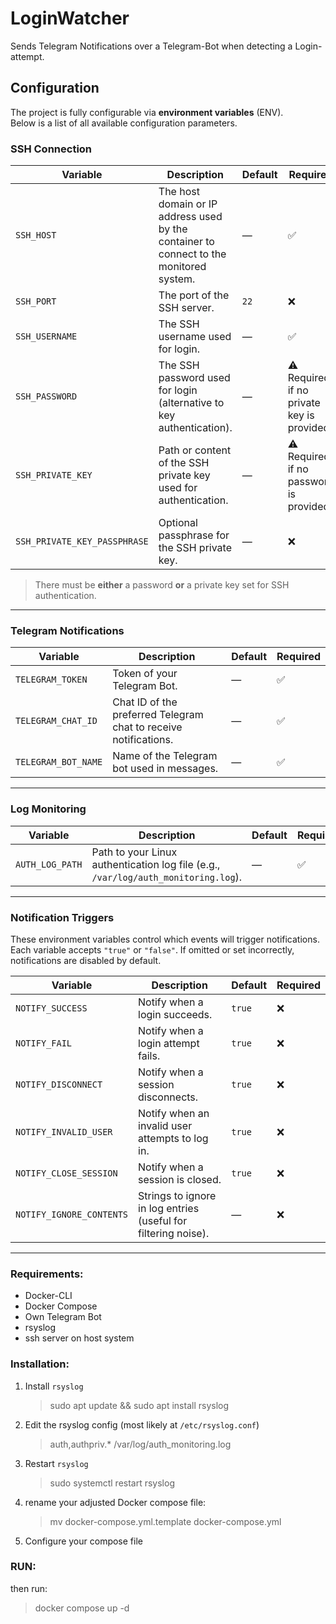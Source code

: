 # LoginWatcher

Sends Telegram Notifications over a Telegram-Bot when detecting a Login-attempt.

## Configuration

The project is fully configurable via **environment variables** (ENV).  
Below is a list of all available configuration parameters.


### SSH Connection

| Variable                     | Description                                                                             | Default | Required                                  |
|------------------------------|-----------------------------------------------------------------------------------------|---------|-------------------------------------------|
| `SSH_HOST`                   | The host domain or IP address used by the container to connect to the monitored system. | —       | ✅                                         |
| `SSH_PORT`                   | The port of the SSH server.                                                             | `22`    | ❌                                         |
| `SSH_USERNAME`               | The SSH username used for login.                                                        | —       | ✅                                         |
| `SSH_PASSWORD`               | The SSH password used for login (alternative to key authentication).                    | —       | ⚠️ Required if no private key is provided |
| `SSH_PRIVATE_KEY`            | Path or content of the SSH private key used for authentication.                         | —       | ⚠️ Required if no password is provided    |
| `SSH_PRIVATE_KEY_PASSPHRASE` | Optional passphrase for the SSH private key.                                            | —       | ❌                                         |

> There must be **either** a password **or** a private key set for SSH authentication.

---

### Telegram Notifications

| Variable            | Description                                                      | Default | Required |
|---------------------|------------------------------------------------------------------|---------|----------|
| `TELEGRAM_TOKEN`    | Token of your Telegram Bot.                                      | —       | ✅        |
| `TELEGRAM_CHAT_ID`  | Chat ID of the preferred Telegram chat to receive notifications. | —       | ✅        |
| `TELEGRAM_BOT_NAME` | Name of the Telegram bot used in messages.                       | —       | ✅        |

---

### Log Monitoring

| Variable        | Description                                                                        | Default | Required |
|-----------------|------------------------------------------------------------------------------------|---------|----------|
| `AUTH_LOG_PATH` | Path to your Linux authentication log file (e.g., `/var/log/auth_monitoring.log`). | —       | ✅        |

---

### Notification Triggers

These environment variables control which events will trigger notifications.  
Each variable accepts `"true"` or `"false"`. If omitted or set incorrectly, notifications are disabled by default.

| Variable                 | Description                                                    | Default | Required |
|--------------------------|----------------------------------------------------------------|---------|----------|
| `NOTIFY_SUCCESS`         | Notify when a login succeeds.                                  | `true`  | ❌        |
| `NOTIFY_FAIL`            | Notify when a login attempt fails.                             | `true`  | ❌        |
| `NOTIFY_DISCONNECT`      | Notify when a session disconnects.                             | `true`  | ❌        |
| `NOTIFY_INVALID_USER`    | Notify when an invalid user attempts to log in.                | `true`  | ❌        |
| `NOTIFY_CLOSE_SESSION`   | Notify when a session is closed.                               | `true`  | ❌        |
| `NOTIFY_IGNORE_CONTENTS` | Strings to ignore in log entries (useful for filtering noise). | —       | ❌        |


---


### Requirements:
- Docker-CLI
- Docker Compose
- Own Telegram Bot
- rsyslog
- ssh server on host system

### Installation:

1. Install ``rsyslog``
    > sudo apt update && sudo apt install rsyslog

2. Edit the rsyslog config (most likely at ``/etc/rsyslog.conf``)
    > auth,authpriv.*    /var/log/auth_monitoring.log
3. Restart ``rsyslog``
    > sudo systemctl restart rsyslog

4. rename your adjusted Docker compose file:
    > mv docker-compose.yml.template docker-compose.yml
   
5. Configure your compose file
### RUN:
then run:
> docker compose up -d